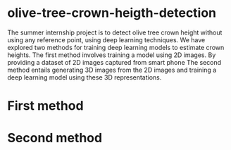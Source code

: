 # olive-tree-crown-heigth-detection
The summer internship project is to detect olive tree crown height without using any reference point, using deep learning techniques.
We have explored two methods for training deep learning
models to estimate crown heights.
The first method involves training a model using 2D images. By providing a dataset of 2D
images captured from smart phone 
The second method entails generating 3D images from the 2D images and training a deep
learning model using these 3D representations. 
# First method 
# Second method
